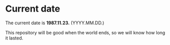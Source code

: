 # Current date

The current date is **1987.11.23.** (YYYY.MM.DD.)

This repository will be good when the world ends, so we will know how long it lasted.